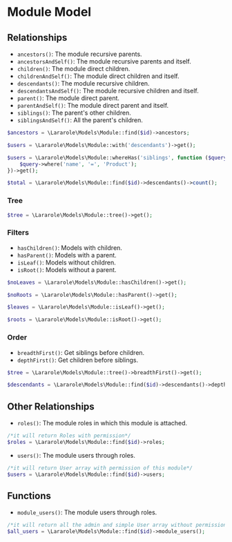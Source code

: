 # Module Model

## Relationships

-   `ancestors()`: The module recursive parents.
-   `ancestorsAndSelf()`: The module recursive parents and itself.
-   `children()`: The module direct children.
-   `childrenAndSelf()`: The module direct children and itself.
-   `descendants()`: The module recursive children.
-   `descendantsAndSelf()`: The module recursive children and itself.
-   `parent()`: The module direct parent.
-   `parentAndSelf()`: The module direct parent and itself.
-   `siblings()`: The parent's other children.
-   `siblingsAndSelf()`: All the parent's children.

```php
$ancestors = \Lararole\Models\Module::find($id)->ancestors;

$users = \Lararole\Models\Module::with('descendants')->get();

$users = \Lararole\Models\Module::whereHas('siblings', function ($query) {
    $query->where('name', '=', 'Product');
})->get();

$total = \Lararole\Models\Module::find($id)->descendants()->count();
```

### Tree

```php
$tree = \Lararole\Models\Module::tree()->get();
```

### Filters

-   `hasChildren()`: Models with children.
-   `hasParent()`: Models with a parent.
-   `isLeaf()`: Models without children.
-   `isRoot()`: Models without a parent.

```php
$noLeaves = \Lararole\Models\Module::hasChildren()->get();

$noRoots = \Lararole\Models\Module::hasParent()->get();

$leaves = \Lararole\Models\Module::isLeaf()->get();

$roots = \Lararole\Models\Module::isRoot()->get();
```

### Order

-   `breadthFirst()`: Get siblings before children.
-   `depthFirst()`: Get children before siblings.

```php
$tree = \Lararole\Models\Module::tree()->breadthFirst()->get();

$descendants = \Lararole\Models\Module::find($id)->descendants()->depthFirst()->get();
```

## Other Relationships

-   `roles()`: The module roles in which this module is attached.

```php
/*it will return Roles with permission*/
$roles = \Lararole\Models\Module::find($id)->roles;
```

-   `users()`: The module users through roles.

```php
/*it will return User array with permission of this module*/
$users = \Lararole\Models\Module::find($id)->users;
```

## Functions

-   `module_users()`: The module users through roles.

```php
/*it will return all the admin and simple User array without permission*/
$all_users = \Lararole\Models\Module::find($id)->module_users();
```